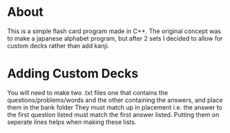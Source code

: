 # About
This is a simple flash card program made in C++. The original concept was to make a japanese alphabet program, but after 2 sets I decided to allow for custom decks rather than add kanji.


# Adding Custom Decks 
You will need to make two .txt files one that contains the questions/problems/words and the other containing the answers, and place them in the bank folder
They must match up in placement i.e. the answer to the first question listed must match the first answer listed. Putting them on seperate lines helps when making these lists.


